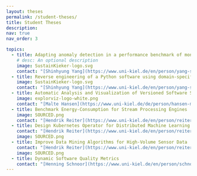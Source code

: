 ```yaml
---
layout: theses
permalink: /student-theses/
title: Student Theses
description:
nav: true
nav_order: 3

topics:
  - title: Adapting anomaly detection in a performance benchmark of monitoring agents
    # desc: An optional description
    image: SustainKieker-logo.svg
    contact: "[Shinhyung Yang](https://www.uni-kiel.de/en/person/yang-shinhyung-70105)"
  - title: Reverse engineering of a Python software using domain-specific language
    image: SustainKieker-logo.svg
    contact: "[Shinhyung Yang](https://www.uni-kiel.de/en/person/yang-shinhyung-70105)"
  - title: Automatic Analysis and Visualization of Versioned Software Systems
    image: explorviz-logo-white.png
    contact: "[Malte Hansen](https://www.uni-kiel.de/de/person/hansen-malte-55509)"
  - title: Benchmark Energy-Consumption for Stream Processing Engines
    image: SOURCED.png
    contact: "[Hendrik Reiter](https://www.uni-kiel.de/en/person/reiter-hendrik-ken-70107)"
  - title: Design Kubernetes Operator for Distributed Machine Learning at the edge
    contact: "[Hendrik Reiter](https://www.uni-kiel.de/en/person/reiter-hendrik-ken-70107)"
    image: SOURCED.png
  - title: Improve Data Mining Algorithms for High-Volume Sensor Data
    contact: "[Hendrik Reiter](https://www.uni-kiel.de/en/person/reiter-hendrik-ken-70107)"
    image: SOURCED.png
  - title: Dynamic Software Quality Metrics
    contact: "[Henning Schnoor](https://www.uni-kiel.de/en/person/schnoor-henning-48637)"
---
```

